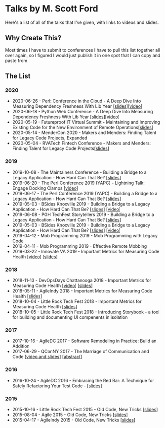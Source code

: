 # Talks by M. Scott Ford

Here's a list of all of the talks that I've given, with links to videos and slides.

## Why Create This?

Most times I have to submit to conferences I have to pull this list together all over again, so I figured I would just publish it in one spot that I can copy and paste from.

## The List

### 2020

* 2020-06-26 - Perl: Conference in the Cloud - A Deep Dive Into Measuring Dependency Freshness With Lib Year [[slides](https://www.slideshare.net/mscottford/a-deep-dive-into-measuring-dependency-freshness-with-lib-year)][[video](https://youtu.be/p6qgJ6oUDaE)]
* 2020-06-18 - Python Web Conference - A Deep Dive Into Measuring Dependency Freshness With Lib Year [[slides](https://www.slideshare.net/mscottford/a-deep-dive-into-measuring-dependency-freshness-with-lib-year)][[video](https://www.youtube.com/watch?v=JR9aRD1pmkQ)]
* 2020-05-19 - Futureproof IT Virtual Summit - Maintaining and Improving Existing Code for the New Environment of Remote Operations[[slides](https://www.slideshare.net/mscottford/makers-and-menders-finding-talent-for-legacy-code-projects)]
* 2020-05-14 - MenderCon 2020 - Makers and Menders: Finding Talent for Legacy Code Projects, Expanded
* 2020-05-04 - RVATech Fintech Conference - Makers and Menders: Finding Talent for Legacy Code Projects[[slides](https://www.slideshare.net/mscottford/makers-and-menders-finding-talent-for-legacy-code-projects)]

### 2019

* 2019-10-08 - The Maintainers Conference - Building a Bridge to a Legacy Application - How Hard Can That Be? [[slides](https://www.slideshare.net/mscottford/building-a-bridge-to-a-legacy-application-how-hard-can-that-be)]
* 2019-06-20 - The Perl Conference 2019 (YAPC) - Lightning Talk: Engage Docking Clamps [[video](https://www.youtube.com/watch?v=O0XJ1n6wnuI)]
* 2019-06-17 - The Perl Conference 2019 (YAPC) - Building a Bridge to a Legacy Application - How Hard Can That Be? [[slides](https://www.slideshare.net/mscottford/building-a-bridge-to-a-legacy-application-how-hard-can-that-be)]
* 2019-05-03 - BSides Knoxville 2019 - Building a Bridge to a Legacy Application - How Hard Can That Be? [[slides](https://www.slideshare.net/mscottford/building-a-bridge-to-a-legacy-application-how-hard-can-that-be)] [[video](https://www.youtube.com/watch?v=SO3RfVnbXJg)] 
* 2019-06-08 - PGH TechFest Storytellers 2019 - Building a Bridge to a Legacy Application - How Hard Can That Be? [[slides](https://www.slideshare.net/mscottford/building-a-bridge-to-a-legacy-application-how-hard-can-that-be)]
* 2019-05-03 - BSides Knoxville 2019 - Building a Bridge to a Legacy Application - How Hard Can That Be? [[slides](https://www.slideshare.net/mscottford/building-a-bridge-to-a-legacy-application-how-hard-can-that-be)] [[video](https://www.youtube.com/watch?v=c9rM2PPV52c)]
* 2019-04-12 - Mob Programming 2019 - Mob Programming with Legacy Code
* 2019-04-11 - Mob Programming 2019 - Effective Remote Mobbing 
* 2019-03-22 - Innovate VA 2019 - Important Metrics for Measuring Code Health [[video](https://www.youtube.com/watch?v=k2F-DHSvFmU)] [[slides](https://www.slideshare.net/mscottford/important-metrics-for-measuring-code-health%E2%80%AC)]

### 2018

* 2018-11-13 - DevOpsDays Chattanooga 2018 - Important Metrics for Measuring Code Health [[video](https://www.youtube.com/watch?v=k2F-DHSvFmU)] [[slides](https://www.slideshare.net/mscottford/important-metrics-for-measuring-code-health%E2%80%AC)]
* 2018-05-11 - AgileIndy 2018 - Important Metrics for Measuring Code Health [[slides](https://www.slideshare.net/mscottford/important-metrics-for-measuring-code-health%E2%80%AC)]
* 2018-10-04 - Little Rock Tech Fest 2018 - Important Metrics for Measuring Code Health [[slides](https://www.slideshare.net/mscottford/important-metrics-for-measuring-code-health%E2%80%AC)]
* 2018-10-05 - Little Rock Tech Fest 2018 - Introducing Storybook - a tool for building and documenting UI compenents in isolation

### 2017

* 2017-10-16 - AgileDC 2017 - Software Remodeling in Practice: Build an Addition
* 2017-06-29 - QConNY 2017 - The Marriage of Communication and Code [[video and slides](https://www.infoq.com/presentations/communication-code-marriage)] [[abstract](https://qconnewyork.com/ny2017/ny2017/presentation/marriage-communication-and-code.html)]

### 2016

* 2016-10-24 - AgileDC 2016 - Embracing the Red Bar: A Technique for Safely Refactoring Your Test Code - [[slides](https://www.slideshare.net/mscottford/embracing-the-red-bar-a-technique-for-safely-refactoring-your-test-suite)]

### 2015 

* 2015-10-16 - Little Rock Tech Fest 2015 - Old Code, New Tricks [[slides](https://www.slideshare.net/mscottford/old-code-new-tricks-75-minutes)]
* 2015-08-04 - Agile 2015 - Old Code, New Tricks [[slides](https://www.slideshare.net/mscottford/old-code-new-tricks-75-minutes)]
* 2015-04-17 - AgileIndy 2015 - Old Code, New Tricks [[slides](https://www.slideshare.net/mscottford/old-code-new-tricks-75-minutes)]
